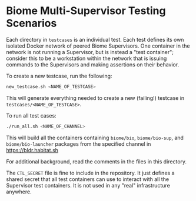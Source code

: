 Biome Multi-Supervisor Testing Scenarios
==========================================

Each directory in `testcases` is an individual test. Each test defines
its own isolated Docker network of peered Biome Supervisors. One
container in the network is not running a Supervisor, but is instead a
"test container"; consider this to be a workstation within the network
that is issuing commands to the Supervisors and making assertions on
their behavior.

To create a new testcase, run the following:

``` sh
new_testcase.sh <NAME_OF_TESTCASE>
```

This will generate everything needed to create a new (failing!)
testcase in `testcases/<NAME_OF_TESTCASE>`.

To run all test cases:

``` sh
./run_all.sh <NAME_OF_CHANNEL>
```

This will build all the containers containing `biome/bio`,
`biome/bio-sup`, and `biome/bio-launcher` packages from the specified
channel in https://bldr.habitat.sh

For additional background, read the comments in the files in this
directory.

The `CTL_SECRET` file is fine to include in the repository. It just
defines a shared secret that all test containers can use to interact
with all the Supervisor test containers. It is not used in any "real"
infrastructure anywhere.
